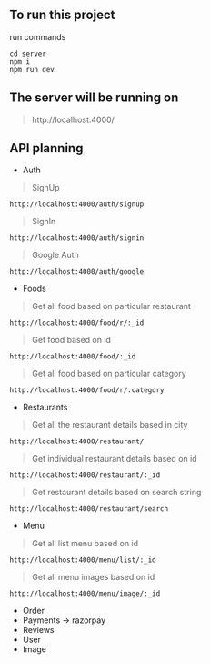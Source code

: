 ## To run this project
run commands
```
cd server
npm i
npm run dev
```

## The server will be running on
> http://localhost:4000/


## API planning

- Auth  
> SignUp
```
http://localhost:4000/auth/signup
```

> SignIn
```
http://localhost:4000/auth/signin
```

> Google Auth
```
http://localhost:4000/auth/google
```

- Foods
> Get all food based on particular restaurant
```
http://localhost:4000/food/r/:_id
```

> Get food based on id
```
http://localhost:4000/food/:_id
```

> Get all food based on particular category
```
http://localhost:4000/food/r/:category
```

- Restaurants
> Get all the restaurant details based in city
```
http://localhost:4000/restaurant/
```

> Get individual restaurant details based on id
```
http://localhost:4000/restaurant/:_id
```

> Get restaurant details based on search string
```
http://localhost:4000/restaurant/search
```

- Menu
> Get all list menu based on id
```
http://localhost:4000/menu/list/:_id
```

> Get all menu images based on id
```
http://localhost:4000/menu/image/:_id
```

- Order
- Payments -> razorpay
- Reviews
- User
- Image